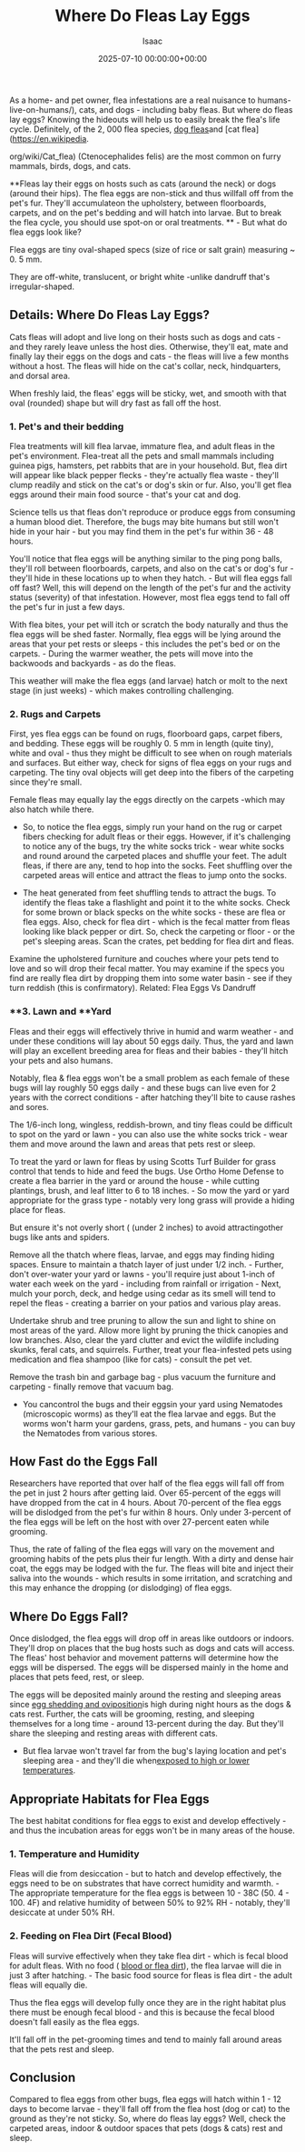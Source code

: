﻿---
title: Where Do Fleas Lay Eggs
description: As a home- and pet owner, flea infestations are a real nuisance to humans-live-on-humans , cats, and dogs - including baby fleas . But where do fleas lay eggs?
slug: /where-do-fleas-lay-eggs/
date: 2025-07-10 00:00:00+00:00
lastmod: 2025-07-10 00:00:00+03:00
author: Isaac
categories:

- Fleas

- Guide
tags:

- fleas

- flea

- lay
layout: post
---

As a home- and pet owner, flea infestations are a real nuisance to humans-live-on-humans/), cats, and dogs - including baby fleas. But where do fleas lay eggs? Knowing the hideouts will help us to easily break the flea's life cycle. Definitely, of the 2, 000 flea species, [dog fleas](https://en.wikipedia.org/wiki/Dog_flea)and [cat flea](https://en.wikipedia.

org/wiki/Cat_flea) (Ctenocephalides felis) are the most common on furry mammals, birds, dogs, and cats.

**Fleas lay their eggs on hosts such as cats (around the neck) or dogs (around their hips). The flea eggs are non-stick and thus willfall off from the pet's fur. They'll accumulateon the upholstery, between floorboards, carpets, and on the pet's bedding and will hatch into larvae. But to break the flea cycle, you should use spot-on or oral treatments. ** - But what do flea eggs look like?

Flea eggs are tiny oval-shaped specs (size of rice or salt grain) measuring ~ 0. 5 mm.

They are off-white, translucent, or bright white -unlike dandruff that's irregular-shaped.

##  Details: Where Do Fleas Lay Eggs?

Cats fleas will adopt and live long on their hosts such as dogs and cats - and they rarely leave unless the host dies. Otherwise, they'll eat, mate and finally lay their eggs on the dogs and cats - the fleas will live a few months without a host. The fleas will hide on the cat's collar, neck, hindquarters, and dorsal area.

When freshly laid, the fleas' eggs will be sticky, wet, and smooth with that oval (rounded) shape but will dry fast as fall off the host.

###  **1. Pet's and their bedding**

Flea treatments will kill flea larvae, immature flea, and adult fleas in the pet's environment. Flea-treat all the pets and small mammals including guinea pigs, hamsters, pet rabbits that are in your household. But, flea dirt will appear like black pepper flecks - they're actually flea waste - they'll clump readily and stick on the cat's or dog's skin or fur. Also, you'll get flea eggs around their main food source - that's your cat and dog.

Science tells us that fleas don't reproduce or produce eggs from consuming a human blood diet. Therefore, the bugs may bite humans but still won't hide in your hair - but you may find them in the pet's fur within 36 - 48 hours.

You'll notice that flea eggs will be anything similar to the ping pong balls, they'll roll between floorboards, carpets, and also on the cat's or dog's fur - they'll hide in these locations up to when they hatch. - But will flea eggs fall off fast? Well, this will depend on the length of the pet's fur and the activity status (severity) of that infestation. However, most flea eggs tend to fall off the pet's fur in just a few days.

With flea bites, your pet will itch or scratch the body naturally and thus the flea eggs will be shed faster. Normally, flea eggs will be lying around the areas that your pet rests or sleeps - this includes the pet's bed or on the carpets. - During the warmer weather, the pets will move into the backwoods and backyards - as do the fleas.

This weather will make the flea eggs (and larvae) hatch or molt to the next stage (in just weeks) - which makes controlling challenging.

###  **2. Rugs and Carpets**

First, yes flea eggs can be found on rugs, floorboard gaps, carpet fibers, and bedding. These eggs will be roughly 0. 5 mm in length (quite tiny), white and oval - thus they might be difficult to see when on rough materials and surfaces. But either way, check for signs of flea eggs on your rugs and carpeting. The tiny oval objects will get deep into the fibers of the carpeting since they're small.

Female fleas may equally lay the eggs directly on the carpets -which may also hatch while there.

- So, to notice the flea eggs, simply run your hand on the rug or carpet fibers checking for adult fleas or their eggs. However, if it's challenging to notice any of the bugs, try the white socks trick - wear white socks and round around the carpeted places and shuffle your feet. The adult fleas, if there are any, tend to hop into the socks. Feet shuffling over the carpeted areas will entice and attract the fleas to jump onto the socks.

- The heat generated from feet shuffling tends to attract the bugs. To identify the fleas take a flashlight and point it to the white socks. Check for some brown or black specks on the white socks - these are flea or flea eggs. Also, check for flea dirt - which is the fecal matter from fleas looking like black pepper or dirt. So, check the carpeting or floor - or the pet's sleeping areas. Scan the crates, pet bedding for flea dirt and fleas.

Examine the upholstered furniture and couches where your pets tend to love and so will drop their fecal matter. You may examine if the specs you find are really flea dirt by dropping them into some water basin - see if they turn reddish (this is confirmatory). Related: Flea Eggs Vs Dandruff

###  **3. Lawn and **Yard

Fleas and their eggs will effectively thrive in humid and warm weather - and under these conditions will lay about 50 eggs daily. Thus, the yard and lawn will play an excellent breeding area for fleas and their babies - they'll hitch your pets and also humans.

Notably, flea & flea eggs won't be a small problem as each female of these bugs will lay roughly 50 eggs daily - and these bugs can live even for 2 years with the correct conditions - after hatching they'll bite to cause rashes and sores.

The 1/6-inch long, wingless, reddish-brown, and tiny fleas could be difficult to spot on the yard or lawn - you can also use the white socks trick - wear them and move around the lawn and areas that pets rest or sleep.

To treat the yard or lawn for fleas by using Scotts Turf Builder for grass control that tends to hide and feed the bugs. Use Ortho Home Defense to create a flea barrier in the yard or around the house - while cutting plantings, brush, and leaf litter to 6 to 18 inches. - So mow the yard or yard appropriate for the grass type - notably very long grass will provide a hiding place for fleas.

But ensure it's not overly short ( (under 2 inches) to avoid attractingother bugs like ants and spiders.

Remove all the thatch where fleas, larvae, and eggs may finding hiding spaces. Ensure to maintain a thatch layer of just under 1/2 inch. - Further, don't over-water your yard or lawns - you'll require just about 1-inch of water each week on the yard - including from rainfall or irrigation - Next, mulch your porch, deck, and hedge using cedar as its smell will tend to repel the fleas - creating a barrier on your patios and various play areas.

Undertake shrub and tree pruning to allow the sun and light to shine on most areas of the yard. Allow more light by pruning the thick canopies and low branches. Also, clear the yard clutter and evict the wildlife including skunks, feral cats, and squirrels. Further, treat your flea-infested pets using medication and flea shampoo (like for cats) - consult the pet vet.

Remove the trash bin and garbage bag - plus vacuum the furniture and carpeting - finally remove that vacuum bag.

- You cancontrol the bugs and their eggsin your yard using Nematodes (microscopic worms) as they'll eat the flea larvae and eggs. But the worms won't harm your gardens, grass, pets, and humans - you can buy the Nematodes from various stores.

##  How Fast do the Eggs Fall

Researchers have reported that over half of the flea eggs will fall off from the pet in just 2 hours after getting laid. Over 65-percent of the eggs will have dropped from the cat in 4 hours. About 70-percent of the flea eggs will be dislodged from the pet's fur within 8 hours. Only under 3-percent of the flea eggs will be left on the host with over 27-percent eaten while grooming.

Thus, the rate of falling of the flea eggs will vary on the movement and grooming habits of the pets plus their fur length. With a dirty and dense hair coat, the eggs may be lodged with the fur. The fleas will bite and inject their saliva into the wounds - which results in some irritation, and scratching and this may enhance the dropping (or dislodging) of flea eggs.

##  Where Do Eggs Fall?

Once dislodged, the flea eggs will drop off in areas like outdoors or indoors. They'll drop on places that the bug hosts such as dogs and cats will access. The fleas' host behavior and movement patterns will determine how the eggs will be dispersed. The eggs will be dispersed mainly in the home and places that pets feed, rest, or sleep.

The eggs will be deposited mainly around the resting and sleeping areas since [egg shedding and oviposition](https://pestpolicy.com/how-long-do-flea-eggs-take-to-hatch/)is high during night hours as the dogs & cats rest. Further, the cats will be grooming, resting, and sleeping themselves for a long time - around 13-percent during the day. But they'll share the sleeping and resting areas with different cats.

- But flea larvae won't travel far from the bug's laying location and pet's sleeping area - and they'll die when[exposed to high or lower temperatures](https://pestpolicy.com/at-what-temperature-do-fleas-die/).

##  Appropriate Habitats for Flea Eggs

The best habitat conditions for flea eggs to exist and develop effectively - and thus the incubation areas for eggs won't be in many areas of the house.

###  1. Temperature and Humidity

Fleas will die from desiccation - but to hatch and develop effectively, the eggs need to be on substrates that have correct humidity and warmth. - The appropriate temperature for the flea eggs is between 10 - 38C (50. 4 - 100. 4F) and relative humidity of between 50% to 92% RH - notably, they'll desiccate at under 50% RH.

###  2. Feeding on Flea Dirt (Fecal Blood)

Fleas will survive effectively when they take flea dirt - which is fecal blood for adult fleas. With no food ( [blood or flea dirt](https://pestpolicy.com/what-is-flea-dirt/)), the flea larvae will die in just 3 after hatching. - The basic food source for fleas is flea dirt - the adult fleas will equally die.

Thus the flea eggs will develop fully once they are in the right habitat plus there must be enough fecal blood - and this is because the fecal blood doesn't fall easily as the flea eggs.

It'll fall off in the pet-grooming times and tend to mainly fall around areas that the pets rest and sleep.

##  Conclusion

Compared to flea eggs from other bugs, flea eggs will hatch within 1 - 12 days to become larvae - they'll fall off from the flea host (dog or cat) to the ground as they're not sticky. So, where do fleas lay eggs? Well, check the carpeted areas, indoor & outdoor spaces that pets (dogs & cats) rest and sleep.
